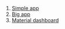 1. <a href="https://petoulemonde.github.io/article_dynamic_webpages/simple_app_pyodide/simple_app.html">Simple app</a>
2. <a href="https://petoulemonde.github.io/article_dynamic_webpages/big_app_pyodide/big_app.html">Big app</a>
3. <a href="https://petoulemonde.github.io/article_dynamic_webpages/material_dashboard_pyodide/material_dasbhoard.html">Material dashboard</a>